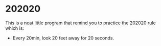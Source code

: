 # 202020
This is a neat little program that remind you to practice the 202020 rule which is:
-	Every 20min, look 20 feet away for 20 seconds.
